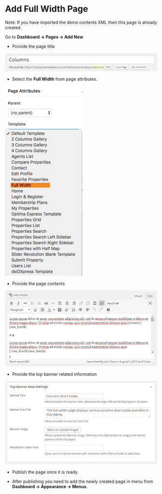 # Add Full Width Page

Note: If you have imported the demo contents XML then this page is already created.

Go to **Dashboard → Pages → Add New**

- Provide the page title

![Add Full Width Page](images/create-pages/add-full-width-page.png)

- Select the **Full Width** from page attributes.

![Full Width Template](images/create-pages/full-width-template.png)

- Provide the page contents 

![Full Width Content](images/create-pages/full-width-content.png)

- Provide the top banner related information 

![Full Width Banner Area Settings](images/create-pages/full-width-banner-settings.png)

- Publish the page once it is ready.

- After publishing you need to add the newly created page in menu from **Dashboard → Appearance → Menus**.